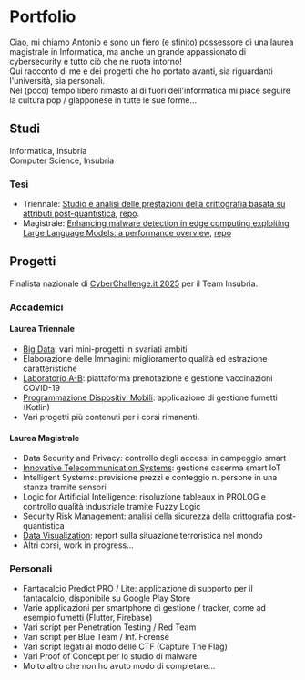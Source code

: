 # Portfolio
Ciao, mi chiamo Antonio e sono un fiero (e sfinito) possessore di una laurea magistrale in Informatica, ma anche un grande appassionato di cybersecurity e tutto ciò che ne ruota intorno!  
Qui racconto di me e dei progetti che ho portato avanti, sia riguardanti l'università, sia personali.  
Nel (poco) tempo libero rimasto al di fuori dell'informatica mi piace seguire la cultura pop / giapponese in tutte le sue forme...

## Studi
Informatica, Insubria  
Computer Science, Insubria 

### Tesi
- Triennale: [Studio e analisi delle prestazioni della crittografia basata su attributi post-quantistica](./pages/post-quantum.md), [repo](https://github.com/T0NI0N/BenchABE).
- Magistrale: [Enhancing malware detection in edge computing exploiting Large Language Models: a performance overview](./pages/malware-llm.md), [repo](https://github.com/T0NI0N/MalwareDetectionLLM)

## Progetti

Finalista nazionale di [CyberChallenge.it 2025](https://cyberchallenge.it/) per il Team Insubria.

### Accademici
#### Laurea Triennale
- [Big Data](https://github.com/T0NI0N/Big-Data-esercizi): vari mini-progetti in svariati ambiti
- Elaborazione delle Immagini: miglioramento qualità ed estrazione caratteristiche
- [Laboratorio A-B](https://github.com/T0NI0N/Lab_B): piattaforma prenotazione e gestione vaccinazioni COVID-19
- [Programmazione Dispositivi Mobili](https://github.com/T0NI0N/MyComicsBase): applicazione di gestione fumetti (Kotlin)
- Vari progetti più contenuti per i corsi rimanenti.

#### Laurea Magistrale
- Data Security and Privacy: controllo degli accessi in campeggio smart
- [Innovative Telecommunication Systems](https://github.com/T0NI0N/SmartBarracks): gestione caserma smart IoT
- Intelligent Systems: previsione prezzi e conteggio n. persone in una stanza tramite sensori
- Logic for Artificial Intelligence: risoluzione tableaux in PROLOG e controllo qualità industriale tramite Fuzzy Logic
- Security Risk Management: analisi della sicurezza della crittografia post-quantistica
- [Data Visualization](https://github.com/T0NI0N/uni-presentations/blob/main/DataVisualizationProject.pdf): report sulla situazione terroristica nel mondo 
- Altri corsi, work in progress...

### Personali
- Fantacalcio Predict PRO / Lite: applicazione di supporto per il fantacalcio, disponibile su Google Play Store
- Varie applicazioni per smartphone di gestione / tracker, come ad esempio fumetti (Flutter, Firebase)
- Vari script per Penetration Testing / Red Team
- Vari script per Blue Team / Inf. Forense
- Vari script legati al modo delle CTF (Capture The Flag)
- Vari Proof of Concept per lo studio di malware
- Molto altro che non ho avuto modo di completare...
